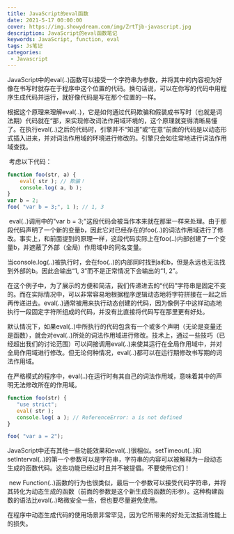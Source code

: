 ```yaml
---
title: JavaScript的eval函数
date: 2021-5-17 00:00:00
cover: https://img.showydream.com/img/ZrtTjb-javascript.jpg
description: JavaScript的eval函数笔记
keywords: JavaScript, function, eval
tags: Js笔记
categories: 
 - Javascript
---
```


​		JavaScript中的eval(..)函数可以接受一个字符串为参数，并将其中的内容视为好像在书写时就存在于程序中这个位置的代码。换句话说，可以在你写的代码中用程序生成代码并运行，就好像代码是写在那个位置的一样。

​       根据这个原理来理解eval(..)，它是如何通过代码欺骗和假装成书写时（也就是词法期）代码就在“那，来实现修改词法作用域环境的，这个原理就变得清晰易懂了。在执行eval(..)之后的代码时，引擎并不“知道”或“在意”前面的代码是以动态形式插入进来，并对词法作用域的环境进行修改的。引擎只会如往常地进行词法作用域查找。

​		考虑以下代码：

```javascript
function foo(str, a) {
    eval( str ); // 欺骗！
    console.log( a, b );
}
var b = 2;
foo( "var b = 3;", 1 ); // 1, 3

```

​		eval(..)调用中的"var b = 3;"这段代码会被当作本来就在那里一样来处理。由于那段代码声明了一个新的变量b，因此它对已经存在的foo(..)的词法作用域进行了修改。事实上，和前面提到的原理一样，这段代码实际上在foo(..)内部创建了一个变量b，并遮蔽了外部（全局）作用域中的同名变量。

​		当console.log(..)被执行时，会在foo(..)的内部同时找到a和b，但是永远也无法找到外部的b。因此会输出“1, 3”而不是正常情况下会输出的“1, 2”。

​		在这个例子中，为了展示的方便和简洁，我们传递进去的“代码”字符串是固定不变的。而在实际情况中，可以非常容易地根据程序逻辑动态地将字符拼接在一起之后再传递进去。eval(..)通常被用来执行动态创建的代码，因为像例子中这样动态地执行一段固定字符所组成的代码，并没有比直接将代码写在那里更有好处。

​		默认情况下，如果eval(..)中所执行的代码包含有一个或多个声明（无论是变量还是函数），就会对eval(..)所处的词法作用域进行修改。技术上，通过一些技巧（已经超出我们的讨论范围）可以间接调用eval(..)来使其运行在全局作用域中，并对全局作用域进行修改。但无论何种情况，eval(..)都可以在运行期修改书写期的词法作用域。

 在严格模式的程序中，eval(..)在运行时有其自己的词法作用域，意味着其中的声明无法修改所在的作用域。

```javascript
function foo(str) {
   "use strict";
   eval( str );
   console.log( a ); // ReferenceError: a is not defined
}

foo( "var a = 2");
```

​		JavaScript中还有其他一些功能效果和eval(..)很相似。setTimeout(..)和setInterval(..)的第一个参数可以是字符串，字符串的内容可以被解释为一段动态生成的函数代码。这些功能已经过时且并不被提倡。不要使用它们！

​		new Function(..)函数的行为也很类似，最后一个参数可以接受代码字符串，并将其转化为动态生成的函数（前面的参数是这个新生成的函数的形参）。这种构建函数的语法比eval(..)略微安全一些，但也要尽量避免使用。

​		在程序中动态生成代码的使用场景非常罕见，因为它所带来的好处无法抵消性能上的损失。

